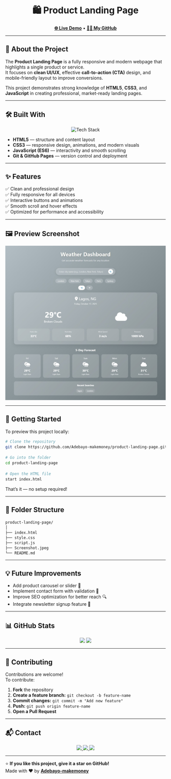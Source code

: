 <h1 align="center">🛍️ Product Landing Page</h1>

<p align="center">
  <a href="https://adebayo-makemoney.github.io/product-landing-page/"><strong>🌐 Live Demo</strong></a> •
  <a href="https://github.com/Adebayo-makemoney"><strong>👨‍💻 My GitHub</strong></a>
</p>

---

## 🧭 About the Project

The **Product Landing Page** is a fully responsive and modern webpage that highlights a single product or service.  
It focuses on **clean UI/UX**, effective **call-to-action (CTA)** design, and mobile-friendly layout to improve conversions.

This project demonstrates strong knowledge of **HTML5**, **CSS3**, and **JavaScript** in creating professional, market-ready landing pages.

---

## 🛠️ Built With

<p align="center">
  <img src="https://skillicons.dev/icons?i=html,css,javascript,git,github" alt="Tech Stack" />
</p>

- **HTML5** — structure and content layout  
- **CSS3** — responsive design, animations, and modern visuals  
- **JavaScript (ES6)** — interactivity and smooth scrolling  
- **Git & GitHub Pages** — version control and deployment  

---

## ✨ Features

✅ Clean and professional design  
✅ Fully responsive for all devices  
✅ Interactive buttons and animations  
✅ Smooth scroll and hover effects  
✅ Optimized for performance and accessibility  

---

## 🖼️ Preview Screenshot

<p align="center">
  <img src="./Screenshot.jpeg" alt="Landing Page Preview" />
</p>

---

## 🚀 Getting Started

To preview this project locally:

```bash
# Clone the repository
git clone https://github.com/Adebayo-makemoney/product-landing-page.git

# Go into the folder
cd product-landing-page

# Open the HTML file
start index.html
```

That’s it — no setup required!

---

## 📁 Folder Structure

```
product-landing-page/
│
├── index.html
├── style.css
├── script.js
├── Screenshot.jpeg
└── README.md
```

---

## 💡 Future Improvements

- Add product carousel or slider 🎠  
- Implement contact form with validation 📩  
- Improve SEO optimization for better reach 🔍  
- Integrate newsletter signup feature 📰  

---

## 📊 GitHub Stats

<p align="center">
  <img src="https://github-readme-stats.vercel.app/api?username=Adebayo-makemoney&show_icons=true&theme=tokyonight" width="48%"/>
  <img src="https://streak-stats.demolab.com?user=Adebayo-makemoney&theme=tokyonight" width="48%"/>
</p>

---

## 🤝 Contributing

Contributions are welcome!  
To contribute:

1. **Fork** the repository  
2. **Create a feature branch:** `git checkout -b feature-name`  
3. **Commit changes:** `git commit -m "Add new feature"`  
4. **Push:** `git push origin feature-name`  
5. **Open a Pull Request**

---

## 📬 Contact

<p align="center">
  <a href="https://github.com/Adebayo-makemoney">
    <img src="https://img.shields.io/badge/GitHub-Adebayo--makemoney-black?logo=github&style=for-the-badge" />
  </a>
  <a href="mailto:aoluwafisayomi2022@gmail.com">
    <img src="https://img.shields.io/badge/Email-Contact%20Me-blue?logo=gmail&style=for-the-badge" />
  </a>
  <a href="https://adebayo-makemoney.github.io/portfolio-website/">
    <img src="https://img.shields.io/badge/Portfolio-Visit%20Now-green?logo=vercel&style=for-the-badge" />
  </a>
</p>

---

⭐ **If you like this project, give it a star on GitHub!**  
Made with ❤️ by [**Adebayo-makemoney**](https://github.com/Adebayo-makemoney)